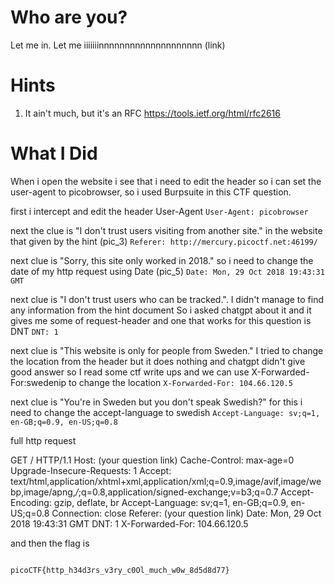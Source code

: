 # Who are you?

Let me in. Let me iiiiiiinnnnnnnnnnnnnnnnnnnn (link)

# Hints

1. It ain't much, but it's an RFC https://tools.ietf.org/html/rfc2616

# What I Did

When i open the website i see that i need to edit the header
so i can set the user-agent to picobrowser, so i used Burpsuite
in this CTF question.

first i intercept and edit the header User-Agent
`User-Agent: picobrowser`

next the clue is "I don't trust users visiting from another site."
in the website that given by the hint (pic_3)
`Referer: http://mercury.picoctf.net:46199/`

next clue is "Sorry, this site only worked in 2018."
so i need to change the date of my http request using Date (pic_5)
`Date: Mon, 29 Oct 2018 19:43:31 GMT`

next clue is "I don't trust users who can be tracked.".
I didn't manage to find any information from the hint document
So i asked chatgpt about it and it gives me some of request-header
and one that works for this question is DNT
`DNT: 1`

next clue is "This website is only for people from Sweden."
I tried to change the location from the header but it does nothing
and chatgpt didn't give good answer so I read some ctf write ups
and we can use X-Forwarded-For:swedenip to change the location
`X-Forwarded-For: 104.66.120.5`

next clue is "You're in Sweden but you don't speak Swedish?"
for this i need to change the accept-language to swedish
`Accept-Language: sv;q=1, en-GB;q=0.9, en-US;q=0.8`

full http request

GET / HTTP/1.1
Host: (your question link)
Cache-Control: max-age=0
Upgrade-Insecure-Requests: 1
Accept: text/html,application/xhtml+xml,application/xml;q=0.9,image/avif,image/webp,image/apng,_/_;q=0.8,application/signed-exchange;v=b3;q=0.7
Accept-Encoding: gzip, deflate, br
Accept-Language: sv;q=1, en-GB;q=0.9, en-US;q=0.8
Connection: close
Referer: (your question link)
Date: Mon, 29 Oct 2018 19:43:31 GMT
DNT: 1
X-Forwarded-For: 104.66.120.5

and then the flag is

```

picoCTF{http_h34d3rs_v3ry_c0Ol_much_w0w_8d5d8d77}

```
